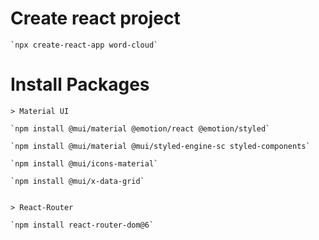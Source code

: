 # Create react project

    `npx create-react-app word-cloud`


# Install Packages

    > Material UI

    `npm install @mui/material @emotion/react @emotion/styled`

    `npm install @mui/material @mui/styled-engine-sc styled-components`

    `npm install @mui/icons-material`

    `npm install @mui/x-data-grid`


    > React-Router

    `npm install react-router-dom@6`

